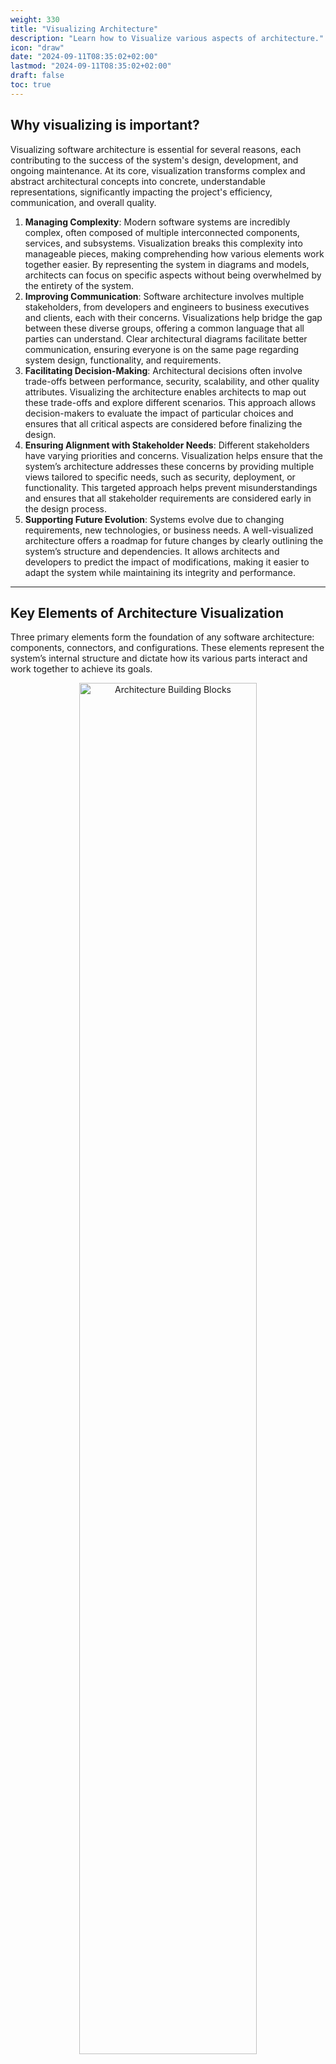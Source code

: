 ```yaml
---
weight: 330
title: "Visualizing Architecture"
description: "Learn how to Visualize various aspects of architecture."
icon: "draw"
date: "2024-09-11T08:35:02+02:00"
lastmod: "2024-09-11T08:35:02+02:00"
draft: false
toc: true
---
```

## Why visualizing is important?

Visualizing software architecture is essential for several reasons, each contributing to the success of the system's design, development, and ongoing maintenance. At its core, visualization transforms complex and abstract architectural concepts into concrete, understandable representations, significantly impacting the project's efficiency, communication, and overall quality.

1. **Managing Complexity**: Modern software systems are incredibly complex, often composed of multiple interconnected components, services, and subsystems. Visualization breaks this complexity into manageable pieces, making comprehending how various elements work together easier. By representing the system in diagrams and models, architects can focus on specific aspects without being overwhelmed by the entirety of the system.
2. **Improving Communication**: Software architecture involves multiple stakeholders, from developers and engineers to business executives and clients, each with their concerns. Visualizations help bridge the gap between these diverse groups, offering a common language that all parties can understand. Clear architectural diagrams facilitate better communication, ensuring everyone is on the same page regarding system design, functionality, and requirements.
3. **Facilitating Decision-Making**: Architectural decisions often involve trade-offs between performance, security, scalability, and other quality attributes. Visualizing the architecture enables architects to map out these trade-offs and explore different scenarios. This approach allows decision-makers to evaluate the impact of particular choices and ensures that all critical aspects are considered before finalizing the design.
4. **Ensuring Alignment with Stakeholder Needs**: Different stakeholders have varying priorities and concerns. Visualization helps ensure that the system’s architecture addresses these concerns by providing multiple views tailored to specific needs, such as security, deployment, or functionality. This targeted approach helps prevent misunderstandings and ensures that all stakeholder requirements are considered early in the design process.
5. **Supporting Future Evolution**: Systems evolve due to changing requirements, new technologies, or business needs. A well-visualized architecture offers a roadmap for future changes by clearly outlining the system’s structure and dependencies. It allows architects and developers to predict the impact of modifications, making it easier to adapt the system while maintaining its integrity and performance.

---

## Key Elements of Architecture Visualization

Three primary elements form the foundation of any software architecture: components, connectors, and configurations. These elements represent the system’s internal structure and dictate how its various parts interact and work together to achieve its goals.

<center>
  <img align="center" src="../../../images/fundamentals/visualizing.architecture-blocks.drawio.png" alt="Architecture Building Blocks" width="75%" height="75%"/>
</center>

#### Components: The Building Blocks of Software Systems

**Components** are the core building blocks of a software system, representing units of functionality that perform specific tasks or provide services. These units can range from classes and objects in an object-oriented system to services and microservices in a service-oriented architecture. They encapsulate the logic and data processing within the system and are typically designed to be modular and reusable.

In software architecture visualization, components are often represented as boxes or modules in diagrams, where each component is clearly defined by its role within the system. For instance, a web application's component might represent the user interface, a backend service, or a database access layer. By visualizing components in this way, architects can provide a clear understanding of how each piece of the system contributes to the overall functionality.

Components can also have various levels of granularity, from small, single-function components to large subsystems composed of many interacting parts. Visualizing these components helps clarify the responsibilities of each module and how they interact with other parts of the system. A well-designed system ensures that each component is cohesive, with a single responsibility, while being loosely coupled to other components, allowing for flexibility and ease of maintenance.

#### Connectors: Facilitating Interaction Between Components

**Connectors** are the elements that define how components communicate and interact with each other. In any software system, components rarely operate in isolation—they must exchange data, send commands, and coordinate their activities to achieve the system's objectives. Connectors represent this interaction and are a critical aspect of the overall architecture.

Connectors can take many forms, from simple method calls or function invocations in a tightly coupled system to more complex mechanisms like message-passing, event-driven interactions, or remote procedure calls in distributed architectures. In software architecture visualization, connectors are often depicted as lines or arrows between components, indicating the direction and type of communication.

The nature of the connectors used in a system can significantly impact its performance, scalability, and flexibility. For example, synchronous connectors that require an immediate response from a component might introduce delays and bottlenecks. In contrast, asynchronous connectors, such as message queues, allow for more flexible and scalable communication patterns. Visualizing these connectors helps architects make informed decisions about how components interact to meet performance, scalability, and reliability goals.

Moreover, connectors also reflect the system’s communication protocols and mechanisms, such as RESTful APIs, WebSockets, or database queries. In large systems with many interacting components, visualizing these connectors helps uncover potential bottlenecks, inefficiencies, or areas where improved communication strategies could benefit the system.

#### Configurations: Arranging Components and Connectors

**Configurations** define the overall arrangement and organization of components and connectors, forming the complete structure of the software system. They represent how the different pieces of the system fit together to fulfill the system’s requirements, providing a holistic view of the architecture.

Configurations are crucial for understanding the system’s design and how it can evolve. They help illustrate which components communicate directly, which are isolated from one another, and how the system as a whole operates. For instance, in a layered architecture, components might be grouped into different layers based on their responsibilities, such as presentation, business logic, and data access. Visualizing these configurations helps highlight the system's modularity and separation of concerns, which are vital principles for maintaining a scalable and maintainable system.

By visualizing configurations, architects can ensure that the relationships between components and their interactions align with the system's goals. This might include optimizing the configuration for performance by minimizing inter-component communication or enhancing security by isolating sensitive components within secure environments. Overall, configurations provide the big-picture view of how the system operates as a cohesive whole, balancing the needs of all stakeholders.

#### Addressing Stakeholder Concerns Through Visualization

Stakeholders play a crucial role in software architecture, as their concerns and requirements shape the system’s design. These stakeholders can include end-users, developers, operators, and business executives, each with priorities and expectations. Visualization is essential for aligning the architecture with stakeholder needs by providing precise and tailored views of the system.

For instance, developers might be interested in understanding the detailed interactions between components to implement functionality. At the same time, business executives may focus on how the architecture will support scalability and future growth. Visualizations catering to different stakeholder groups help address all relevant concerns, preventing miscommunication and misunderstandings.

Architects can create multiple visual representations of the architecture to give stakeholders a clear view of how the system addresses their specific concerns. This improves the overall design process and helps build trust and confidence among stakeholders that the architecture will meet their expectations.

---

## Views and Viewpoints

In software architecture, **views and viewpoints** are essential tools that allow architects to create structured representations of a system, helping to manage its complexity and address various stakeholders' concerns. Focusing on specific aspects, views, and viewpoints enables clear communication and understanding, especially when dealing with large, intricate systems.

#### What is a Viewpoint?

A **viewpoint** serves as a framework or guideline for constructing an architectural view. It defines the particular concerns that need to be addressed, the system components to include, and the notations or models used for depiction. Viewpoints streamline the architectural process by offering established templates, making developing views focused on specific aspects of the system’s structure or behavior easier.

Each viewpoint targets the concerns of a different stakeholder group, such as developers, operators, or business executives, helping architects focus on relevant aspects while ensuring nothing critical is overlooked.

<center>
  <img align="center" src="../../../images/fundamentals/visualizing.viewpoint.drawio.png" alt="Architecture Viewpoint" width="75%" height="75%"/>
</center>

#### Key Viewpoints

The following are essential viewpoints, as outlined in the **"Software Systems Architecture"** methodology:

1. **Context Viewpoint**: This viewpoint focuses on how the system interacts with its external environment, including relationships with other systems, people, and external entities. It is essential to understand the system's scope and how it fits into a larger ecosystem.
2. **Functional Viewpoint**: This view describes the system's primary functions and behaviors, including how different elements interact to provide required services. It is often a cornerstone for stakeholders, highlighting how the system achieves its objectives.
3. **Information Viewpoint**: This viewpoint focuses on how the system manages, processes, and stores information. It outlines data flow, data structure, and how data is manipulated within the system. This viewpoint is essential for stakeholders concerned with data management, such as data architects and developers.
4. **Concurrency Viewpoint**: Describes how the system handles parallel processes, tasks, and thread management. It ensures the system can handle multiple operations simultaneously without conflict, making it crucial for performance-focused stakeholders.
5. **Development Viewpoint**: This viewpoint centers on how the system will be developed, focusing on code structure, software modules, and their relationships. It supports stakeholders involved in the system's building and maintenance, such as development teams and project managers.
6. **Deployment Viewpoint**: This viewpoint describes the physical and technical environment where the system will run, including servers, hardware, and network configurations. It is crucial for operations and infrastructure teams to ensure that the system functions as expected in its deployment environment.
7. **Operational Viewpoint**: This view focuses on the system's operational aspects, including monitoring, maintenance, and administration. It addresses concerns such as system resilience, fault management, and uptime, which are critical for stakeholders responsible for system management post-deployment.

#### The Importance of Views and Viewpoints

Using multiple views and viewpoints provides a structured method for managing the complexity of modern software systems. It helps:

* **Enhance communication** by creating views that focus on the specific concerns of different stakeholder groups.
* **Manage complexity** by dividing the system into manageable sections. This will make it easier to address concerns and ensure clarity.
* **Ensure all aspects are addressed**, as each viewpoint highlights a critical aspect of the architecture, from functionality to deployment.

This approach allows architects to create detailed, well-structured descriptions of the system that align with the priorities of all stakeholders, ultimately leading to better architectural decisions and more successful project outcomes.

---

## Perspectives

In software architecture, **perspectives** are used to ensure that critical quality attributes, such as security, performance, or scalability, are consistently considered throughout the design of a system. Unlike viewpoints, which focus on specific aspects of the architecture (such as functionality or data flow), perspectives address **cross-cutting concerns** that impact the entire system. They help architects ensure that important qualities are systematically integrated into the architecture across multiple views.

#### What is an Architectural Perspective?

An **architectural perspective** provides a structured approach to incorporating quality attributes into the system’s design. Rather than being limited to a single view, perspectives cut across multiple views, ensuring that qualities like security, performance, and evolution are factored into every aspect of the architecture. Perspectives offer a set of activities, tactics, and guidelines to help architects ensure that the system meets its quality goals, from concept to implementation and maintenance.

<center>
  <img align="center" src="../../../images/fundamentals/visualizing.perspective.drawio.png" alt="Architecture Perspective" width="75%" height="75%"/>
</center>

#### Key Perspectives

The **"Software Systems Architecture"** framework outlines several critical perspectives architects can apply to achieve specific quality attributes. These include:

1. **Security**:
   * Focuses on ensuring that the system reliably controls access to sensitive resources. It encompasses managing users’ access rights, protecting data confidentiality, and ensuring integrity and accountability. This perspective applies to any system where user identity and resource access are significant concerns.
2. **Performance and Scalability**:
   * Ensures the system can handle its required workload efficiently and scale to meet future demands. This perspective focuses on optimizing system performance and ensuring that the architecture can support increased volumes of data or users without degradation.
3. **Availability and Resilience**:
   * Focuses on keeping the system operational, even during failures. This perspective emphasizes building a fault-tolerant system, ensuring it remains available to users and can recover from potential disruptions.
4. **Evolution**:
   * Addresses the system's ability to adapt and change over time. This perspective ensures the system can evolve with changing requirements, technologies, or environments while balancing the costs and risks of such flexibility.
5. **Development Resource**:
   * Focuses on ensuring the system can be built, deployed, and maintained within time, budget, and available personnel constraints. It ensures that development resources are efficiently managed throughout the project lifecycle.
6. **Internationalization**:
   * Ensures the system can operate across different languages, regions, and cultural settings. This perspective is particularly important for global applications catering to diverse users.
7. **Location**:
   * Addresses challenges arising from system components' physical distribution, such as network latency or geographic constraints. This perspective is critical for distributed systems where the location of components can impact performance and reliability.

#### Benefits of Applying Perspectives

Perspectives help architects ensure that quality attributes are not overlooked during system design. They provide a comprehensive framework for evaluating how well the system meets essential non-functional requirements, allowing for more informed decisions about trade-offs between qualities like security and performance. Additionally, applying perspectives across multiple views helps ensure that these concerns are consistently addressed throughout the architecture, from development to deployment.

In practice, perspectives guide architects in ensuring that quality attributes are integrated into every project stage, helping them balance these concerns while delivering a system that meets functional and non-functional goals.

These perspectives form a crucial part of architectural design, ensuring that essential qualities are embedded within the architecture from the outset.

---

## Recommended Reading

#### Articles

* Rozanski, Nick and Woods, Eoin.*["Viewpoints in Software Systems Architecture."](https://www.viewpoints-and-perspectives.info/home/viewpoints/)*.
  This article offers a comprehensive explanation of viewpoints in software architecture, defining their role in addressing stakeholder concerns and providing guidance on how to apply them effectively in structuring system architecture. It includes detailed descriptions of key viewpoints such as Functional, Information, and Deployment.
* Rozanski, Nick and Woods, Eoin. *["Perspectives in Software Systems Architecture"](https://www.viewpoints-and-perspectives.info/home/perspectives/)*.
  This article explores the role of perspectives in addressing cross-cutting concerns like security, performance, and scalability in software architecture. It explains how perspectives complement viewpoints by ensuring that crucial quality attributes are applied across all system architecture aspects.

#### Books

* Rozanski, N., & Woods, E. (2011). *[Software systems architecture: Working with stakeholders using viewpoints and perspectives](https://www.viewpoints-and-perspectives.info/home/book/)* . Addison-Wesley.
  * **Part I - Architecture Fundamentals**\
    Part I introduces the core concepts of **software architecture** , including components, connectors, and configurations, as well as the importance of addressing **stakeholder concerns** . It explains how **viewpoints and views** are used to manage architectural complexity by providing multiple perspectives on the system. The section also covers **architectural perspectives** like security and performance, which influence various views, and defines the key responsibilities of the software architect in guiding the system's development.
